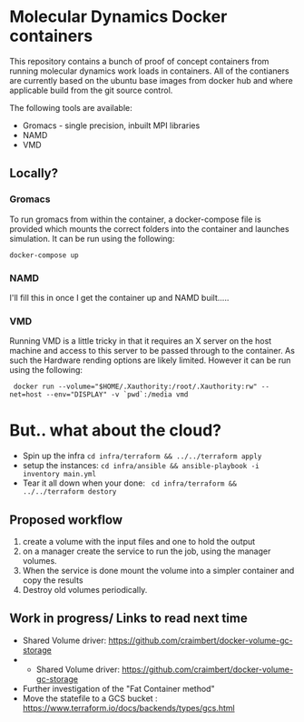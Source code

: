 # Molecular Dynamics Docker containers

This repository contains a bunch of proof of concept containers from running molecular dynamics work loads in containers. All of the contianers are currently based on the ubuntu base images from docker hub and where applicable build from the git source control.

The following tools are available:

* Gromacs - single precision, inbuilt MPI libraries
* NAMD
* VMD 

## Locally?

### Gromacs

To run gromacs from within the container, a docker-compose file is provided which mounts the correct folders into the container and launches simulation. It can be run using the following:

` docker-compose up `


### NAMD 
I'll fill this in once I get the container up and NAMD built.....


### VMD

Running VMD is a little tricky in that it requires an X server on the host machine and access to this server to be passed through to the container. As such the Hardware rending options are likely limited. However it can be run using the following:

`` docker run --volume="$HOME/.Xauthority:/root/.Xauthority:rw" --net=host --env="DISPLAY" -v `pwd`:/media vmd``


# But.. what about the cloud?

* Spin up the infra `` cd infra/terraform && ../../terraform apply ``
* setup the instances: `` cd infra/ansible && ansible-playbook -i inventory main.yml ``
* Tear it all down when your done: `` cd infra/terraform && ../../terraform destory``

## Proposed workflow
1. create a volume with the input files and one to hold the output
2. on a manager create the service to run the job, using the manager volumes.
3. When the service is done mount the volume into a simpler container and copy the results
4. Destroy old volumes periodically.

## Work in progress/ Links to read next time

* Shared Volume driver: https://github.com/craimbert/docker-volume-gc-storage
* * Shared Volume driver: https://github.com/craimbert/docker-volume-gc-storage
* Further investigation of the "Fat Container method" 
* Move the statefile to a GCS bucket : https://www.terraform.io/docs/backends/types/gcs.html